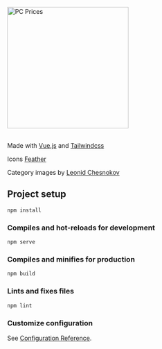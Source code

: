<img width="280" src="https://raw.githubusercontent.com/SamyzKhalil/pcprices/master/src/assets/logo/default.svg" alt="PC Prices"><br><br>

Made with [Vue.js](https://github.com/vuejs/vue) and [Tailwindcss](https://github.com/tailwindlabs/tailwindcss)

Icons [Feather](https://github.com/feathericons/feather)

Category images by [Leonid Chesnokov](https://www.instagram.com/creativecore22)

## Project setup

```
npm install
```

### Compiles and hot-reloads for development

```
npm serve
```

### Compiles and minifies for production

```
npm build
```

### Lints and fixes files

```
npm lint
```

### Customize configuration

See [Configuration Reference](https://cli.vuejs.org/config/).
